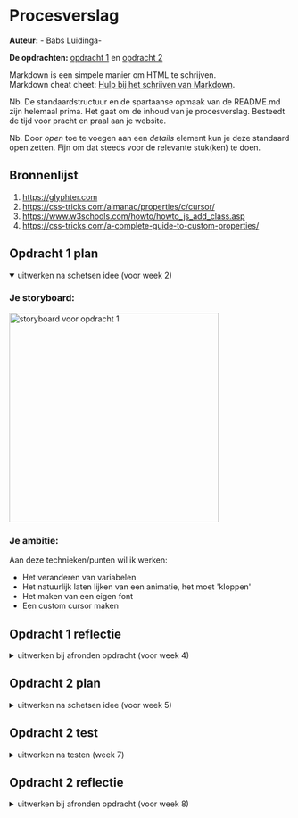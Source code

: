 # Procesverslag
**Auteur:** - Babs Luidinga-

**De opdrachten:** [opdracht 1](opdracht1/index.html) en [opdracht 2](opdracht2/index.html)


Markdown is een simpele manier om HTML te schrijven.  
Markdown cheat cheet: [Hulp bij het schrijven van Markdown](https://github.com/adam-p/markdown-here/wiki/Markdown-Cheatsheet).

Nb. De standaardstructuur en de spartaanse opmaak van de README.md zijn helemaal prima. Het gaat om de inhoud van je procesverslag. Besteedt de tijd voor pracht en praal aan je website.

Nb. Door *open* toe te voegen aan een *details* element kun je deze standaard open zetten. Fijn om dat steeds voor de relevante stuk(ken) te doen.



## Bronnenlijst
  1. https://glyphter.com
  2. https://css-tricks.com/almanac/properties/c/cursor/
  3. https://www.w3schools.com/howto/howto_js_add_class.asp
  4. https://css-tricks.com/a-complete-guide-to-custom-properties/



## Opdracht 1 plan

<details open>
  <summary>uitwerken na schetsen idee (voor week 2)</summary>


  ### Je storyboard:
  <img src="readme-images/IMG_5929.jpg" width="375px" alt="storyboard voor opdracht 1">


  ### Je ambitie: 
  Aan deze technieken/punten wil ik werken:
  - Het veranderen van variabelen
  - Het natuurlijk laten lijken van een animatie, het moet 'kloppen'
  - Het maken van een eigen font
  - Een custom cursor maken
 
</details>



## Opdracht 1 reflectie

<details>
  <summary>uitwerken bij afronden opdracht (voor week 4)</summary>


  ### Je uitkomst - karakteristiek screenshot(s):
  <img src="readme-images/SC-1.png" width="375px" alt="uitomst opdracht 1">
  <img src="readme-images/SC-3.png" width="375px" alt="uitomst opdracht 1">


  ### Dit ging goed/Heb ik geleerd: 
  Wat ik goed vond gaan was het natuurlijk laten lijken van de zwevende letters. Ik vind het leuk dat ik echt geprobeerd heb alles in zo min mogelijk regels CSS te schrijven, en denk ook echt dat dat wel gelukt is. Daarnaast vind ik de animatie van het lichte thema naar het donkere, met de 'whisp' die pulsed en groeit enorm tof geworden. Ik heb daarnaast geleerd hoe ik een font vanuit SVG's kan maken, duurde langer dan ik dacht om een juiste tool te vinden, maar ben echt enorm blij met het resultaat. 

  <img src="readme-images/SC-4.png" width="375px" alt="top">


  ### Dit was lastig/Is niet gelukt:
  Ik wilde eigenlijjk meerdere spreuken maken, en mijn handen jeuken ng steeds om dit toch nog toe te voegen. Daarnaast dat de 'whisp' meerdere bewegingen had gemaakt, voordat de transitie naar het donker gaat. Helaas moet je je soms neerleggen bij wat je gemaakt heb, en op zich vind ik dat ik toch redelijk heb bereikt worden. 
</details>



## Opdracht 2 plan

<details>
  <summary>uitwerken na schetsen idee (voor week 5)</summary>


  ### Je ontwerp:
  <img src="readme-images/dummy-plaatje.svg" width="375px" alt="ontwerp opdracht 2">


  ### Je ambitie: 
  Aan deze technieken/punten wil ik werken:
  - punt 1
  - punt 2
  - nog een punt
  - ...
</details>



## Opdracht 2 test

<details>
  <summary>uitwerken na testen (week 7)</summary>

  Neem minimaal 5 bevindingen op:



  ### Bevinding 1:
  Omschrijving van wat er nog niet orde was (tekst en afbeeding(en)).

  #### oplossing:
  Beschrijving hoe je het hebt hebt opgelost of als het niet gelukt is hoe je het zou oplossen (tekst en afbeeding(en)).



  ### Bevinding 2:
  Omschrijving van wat er nog niet orde was (tekst en afbeeding(en)).

  #### oplossing:
  Beschrijving hoe je het hebt hebt opgelost of als het niet gelukt is hoe je het zou oplossen (tekst en afbeeding(en)).



  ### Bevinding 3:
  ...
</details>



## Opdracht 2 reflectie

<details>
  <summary>uitwerken bij afronden opdracht (voor week 8)</summary>

  ### Je uitkomst - karakteristiek screenshot(s):
  <img src="readme-images/dummy-plaatje.svg" width="375px" alt="uitkomst opdracht 2">


  ### Dit ging goed/Heb ik geleerd: 
  Korte omschrijving met plaatje(s)

  <img src="readme-images/dummy-plaatje.svg" width="375px" alt="top">


  ### Dit was lastig/Is niet gelukt:
  Korte omschrijving met plaatje(s)

  <img src="readme-images/dummy-plaatje.svg" width="375px" alt="bummer">
</details>